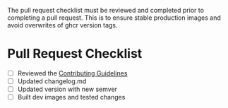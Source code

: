 The pull request checklist must be reviewed and completed prior to completing a pull request. This is to ensure stable production images and avoid overwrites of ghcr version tags.

# Pull Request Checklist
- [ ] Reviewed the [Contributing Guidelines](https://github.com/TheTaylorLee/docker-transcodeautomation/blob/master/contributing.md)
- [ ] Updated changelog.md
- [ ] Updated version with new semver
- [ ] Built dev images and tested changes